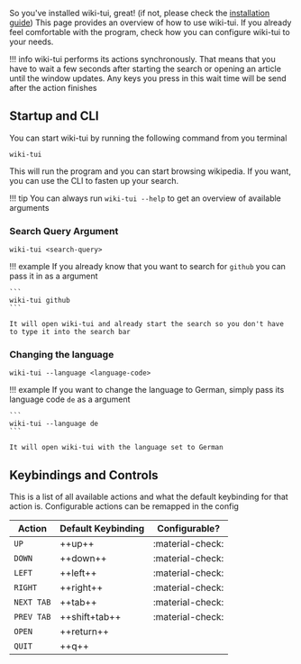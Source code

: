 So you've installed wiki-tui, great! (if not, please check the [installation guide](./installation.md)) This page provides an overview of how to use wiki-tui. If you already feel comfortable with the program, check how 
you can configure wiki-tui to your needs.

!!! info
    wiki-tui performs its actions synchronously. That means that you have to wait a few seconds after starting
    the search or opening an article until the window updates. Any keys you press in this wait time will be 
    send after the action finishes

## Startup and CLI

You can start wiki-tui by running the following command from you terminal

```
wiki-tui
```

This will run the program and you can start browsing wikipedia. If you want, you can use the CLI to fasten up your search.

!!! tip
    You can always run `wiki-tui --help` to get an overview of available arguments

### Search Query Argument

```
wiki-tui <search-query>
```

!!! example
    If you already know that you want to search for `github` you can pass it in as a argument

    ```
    wiki-tui github
    ```

    It will open wiki-tui and already start the search so you don't have to type it into the search bar

### Changing the language

```
wiki-tui --language <language-code>
```

!!! example
    If you want to change the language to German, simply pass its language code `de` as a argument
    
    ```
    wiki-tui --language de
    ```

    It will open wiki-tui with the language set to German


## Keybindings and Controls

This is a list of all available actions and what the default keybinding for that action is. Configurable
actions can be remapped in the config

| Action         | Default Keybinding | Configurable?    |
| -------------- | ------------------ | ---------------- |
|  `UP`          | ++up++             | :material-check: |
|  `DOWN`        | ++down++           | :material-check: |
|  `LEFT`        | ++left++           | :material-check: |
|  `RIGHT`       | ++right++          | :material-check: |
|  `NEXT TAB`    | ++tab++            | :material-check: |
|  `PREV TAB`    | ++shift+tab++      | :material-check: |
|  `OPEN`        | ++return++         |                  |
|  `QUIT`        | ++q++              |                  |
